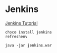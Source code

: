 # Jenkins

 [Jenkins Tutorial](https://www.tutorialspoint.com/jenkins/index.htm)

```
choco install jenkins
refreshenv
```

```
java -jar jenkins.war
```
